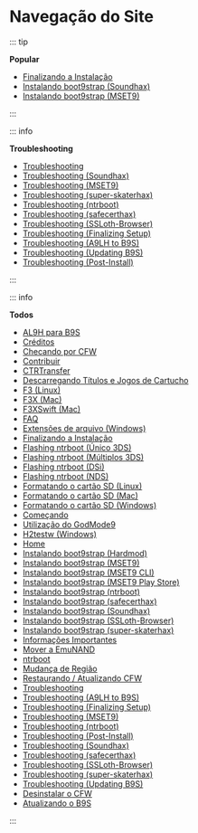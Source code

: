 # Navegação do Site

::: tip

**Popular**

- [Finalizando a Instalação](finalizing-setup)
- [Instalando boot9strap (Soundhax)](installing-boot9strap-\(soundhax\))
- [Instalando boot9strap (MSET9)](installing-boot9strap-\(mset9\))

:::

::: info

**Troubleshooting**

- [Troubleshooting](troubleshooting)
- [Troubleshooting (Soundhax)](troubleshooting-soundhax)
- [Troubleshooting (MSET9)](troubleshooting-mset9)
- [Troubleshooting (super-skaterhax)](troubleshooting-super-skaterhax)
- [Troubleshooting (ntrboot)](troubleshooting-ntrboot)
- [Troubleshooting (safecerthax)](troubleshooting-safecerthax)
- [Troubleshooting (SSLoth-Browser)](troubleshooting-ssloth-browser)
- [Troubleshooting (Finalizing Setup)](troubleshooting-finalizing-setup)
- [Troubleshooting (A9LH to B9S)](troubleshooting-a9lh-to-b9s)
- [Troubleshooting (Updating B9S)](troubleshooting-updating-b9s)
- [Troubleshooting (Post-Install)](troubleshooting-post-install)

:::

::: info

**Todos**

- [AL9H para B9S](a9lh-to-b9s)
- [Créditos](credits)
- [Checando por CFW](checking-for-cfw)
- [Contribuir](contribute)
- [CTRTransfer](ctrtransfer)
- [Descarregando Títulos e Jogos de Cartucho](dumping-titles-and-game-cartridges)
- [F3 (Linux)](f3-\(linux\))
- [F3X (Mac)](f3x-\(mac\))
- [F3XSwift (Mac)](f3xswift-\(mac\))
- [FAQ](faq)
- [Extensões de arquivo (Windows)](file-extensions-\(windows\))
- [Finalizando a Instalação](finalizing-setup)
- [Flashing ntrboot (Único 3DS)](flashing-ntrboot-\(3ds-single-system\))
- [Flashing ntrboot (Múltiplos 3DS)](flashing-ntrboot-\(3ds-multi-system\))
- [Flashing ntrboot (DSi)](flashing-ntrboot-\(dsi\))
- [Flashing ntrboot (NDS)](flashing-ntrboot-\(nds\))
- [Formatando o cartão SD (Linux)](formatting-sd-\(linux\))
- [Formatando o cartão SD (Mac)](formatting-sd-\(mac\))
- [Formatando o cartão SD (Windows)](formatting-sd-\(windows\))
- [Começando](get-started)
- [Utilização do GodMode9](godmode9-usage)
- [H2testw (Windows)](h2testw-\(windows\))
- [Home](/)
- [Instalando boot9strap (Hardmod)](installing-boot9strap-\(hardmod\))
- [Instalando boot9strap (MSET9)](installing-boot9strap-\(mset9\))
- [Instalando boot9strap (MSET9 CLI)](installing-boot9strap-\(mset9-cli\))
- [Instalando boot9strap (MSET9 Play Store)](installing-boot9strap-\(mset9-play-store\))
- [Instalando boot9strap (ntrboot)](installing-boot9strap-\(ntrboot\))
- [Instalando boot9strap (safecerthax)](installing-boot9strap-\(safecerthax\))
- [Instalando boot9strap (Soundhax)](installing-boot9strap-\(soundhax\))
- [Instalando boot9strap (SSLoth-Browser)](installing-boot9strap-\(ssloth-browser\))
- [Instalando boot9strap (super-skaterhax)](installing-boot9strap-\(super-skaterhax\))
- [Informações Importantes](key-information)
- [Mover a EmuNAND](move-emunand)
- [ntrboot](ntrboot)
- [Mudança de Região](region-changing)
- [Restaurando / Atualizando CFW](restoring-updating-cfw)
- [Troubleshooting](troubleshooting)
- [Troubleshooting (A9LH to B9S)](troubleshooting-a9lh-to-b9s)
- [Troubleshooting (Finalizing Setup)](troubleshooting-finalizing-setup)
- [Troubleshooting (MSET9)](troubleshooting-mset9)
- [Troubleshooting (ntrboot)](troubleshooting-ntrboot)
- [Troubleshooting (Post-Install)](troubleshooting-post-install)
- [Troubleshooting (Soundhax)](troubleshooting-soundhax)
- [Troubleshooting (safecerthax)](troubleshooting-safecerthax)
- [Troubleshooting (SSLoth-Browser)](troubleshooting-ssloth-browser)
- [Troubleshooting (super-skaterhax)](troubleshooting-super-skaterhax)
- [Troubleshooting (Updating B9S)](troubleshooting-updating-b9s)
- [Desinstalar o CFW](uninstall-cfw)
- [Atualizando o B9S](updating-b9s)

:::

